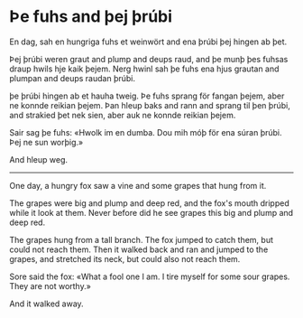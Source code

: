 # Þe fuhs and þej þrúbi

En dag, sah en hungriga fuhs et weinwört and ena þrúbi þej hingen ab þet.

Þej þrúbi weren graut and plump and deups raud, and þe munþ þes fuhsas draup
hwils hje kaik þejem. Nerg hwinl sah þe fuhs ena hjus grautan and plumpan and
deups raudan þrúbi.

þe þrúbi hingen ab et hauha tweig. Þe fuhs sprang för fangan þejem, aber ne
konnde reikian þejem. Þan hleup baks and rann and sprang til þen þrúbi, and
strakied þet nek sien, aber auk ne konnde reikian þejem.

Sair sag þe fuhs: «Hwolk im en dumba. Dou mih móþ för ena súran þrúbi. Þej ne
sun worþig.»

And hleup weg.

---

One day, a hungry fox saw a vine and some grapes that hung from it.

The grapes were big and plump and deep red, and the fox's mouth dripped while it
look at them. Never before did he see grapes this big and plump and deep red.

The grapes hung from a tall branch. The fox jumped to catch them, but could not
reach them. Then it walked back and ran and jumped to the grapes, and stretched
its neck, but could also not reach them.

Sore said the fox: «What a fool one I am. I tire myself for some sour grapes.
They are not worthy.»

And it walked away.
